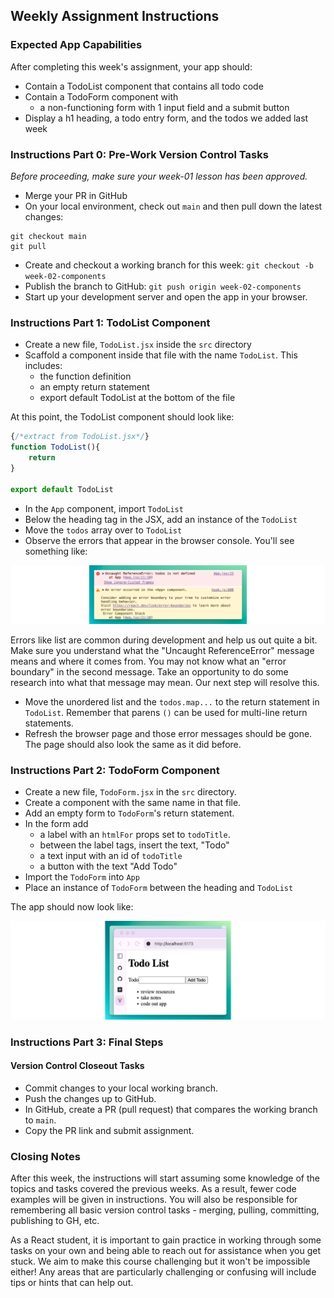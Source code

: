 ## Weekly Assignment Instructions

### Expected App Capabilities

After completing this week's assignment, your app should:

- Contain a TodoList component that contains all todo code
- Contain a TodoForm component with
  - a non-functioning form with 1 input field and a submit button
- Display a h1 heading, a todo entry form, and the todos we added last week

### Instructions Part 0: Pre-Work Version Control Tasks

*Before proceeding, make sure your week-01 lesson has been approved.*

- Merge your PR in GitHub
- On your local environment, check out `main` and then pull down the latest changes:

```terminal
git checkout main
git pull
```

- Create and checkout a working branch for this week: `git checkout -b week-02-components`
- Publish the branch to GitHub: `git push origin week-02-components`
- Start up your development server and open the app in your browser.

### Instructions Part 1: TodoList Component

- Create a new file, `TodoList.jsx` inside the `src` directory
- Scaffold a component inside that file with the name `TodoList`. This includes:
  - the function definition
  - an empty return statement
  - export default TodoList at the bottom of the file

At this point, the TodoList component should look like:

```jsx
{/*extract from TodoList.jsx*/}
function TodoList(){
    return
}

export default TodoList
```

- In the `App` component, import `TodoList`
- Below the heading tag in the JSX, add an instance of the `TodoList`
- Move the `todos` array over to `TodoList`
- Observe the errors that appear in the browser console. You'll see something like:

![screen capture of ReferenceError in browser console](https://raw.githubusercontent.com/Code-the-Dream-School/react-curriculum-v3/refs/heads/main/learns-app-content/assignments/assets/week-02/reference-error.png)

Errors like list are common during development and help us out quite a bit. Make sure you understand what the "Uncaught ReferenceError" message means and where it comes from. You may not know what an "error boundary" in the second message. Take an opportunity to do some research into what that message may mean. Our next step will resolve this.

- Move the unordered list and the `todos.map...` to the return statement in `TodoList`. Remember that parens `()` can be used for multi-line return statements.
- Refresh the browser page and those error messages should be gone. The page should also look the same as it did before.

### Instructions Part 2: TodoForm Component

- Create a new file, `TodoForm.jsx` in the `src` directory.
- Create a component with the same name in that file.
- Add an empty form to `TodoForm`'s return statement.
- In the form add
  - a label with an `htmlFor` props set to `todoTitle`.
  - between the label tags, insert the text, "Todo"
  - a text input with an id of `todoTitle`
  - a button with the text "Add Todo"
- Import the `TodoForm` into `App`
- Place an instance of `TodoForm` between the heading and `TodoList`

 The app should now look like:

![screen capture of todo list with new todo form in the browser](https://raw.githubusercontent.com/Code-the-Dream-School/react-curriculum-v3/refs/heads/main/learns-app-content/assignments/assets/week-02/todo-list-with-form.png)

### Instructions Part 3: Final Steps

#### Version Control Closeout Tasks

- Commit changes to your local working branch.
- Push the changes up to GitHub.
- In GitHub, create a PR (pull request) that compares the working branch to `main`.
- Copy the PR link and submit assignment.

### Closing Notes

After this week, the instructions will start assuming some knowledge of the topics and tasks covered the previous weeks. As a result, fewer code examples will be given in instructions. You will also be responsible for remembering all basic version control tasks - merging, pulling, committing, publishing to GH, etc.

As a React student, it is important to gain practice in working through some tasks on your own and being able to reach out for assistance when you get stuck. We aim to make this course challenging but it won't be impossible either! Any areas that are particularly challenging or confusing will include tips or hints that can help out.
